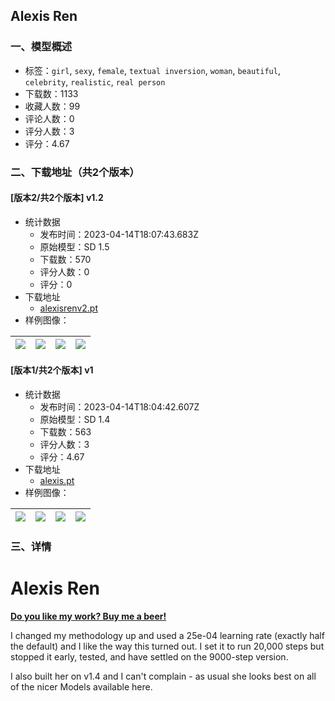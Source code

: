 ## Alexis Ren
### 一、模型概述

- 标签：`girl`, `sexy`, `female`, `textual inversion`, `woman`, `beautiful`, `celebrity`, `realistic`, `real person`
- 下载数：1133
- 收藏人数：99
- 评论人数：0
- 评分人数：3
- 评分：4.67

### 二、下载地址（共2个版本）

#### [版本2/共2个版本] v1.2

- 统计数据
  - 发布时间：2023-04-14T18:07:43.683Z
  - 原始模型：SD 1.5
  - 下载数：570
  - 评分人数：0
  - 评分：0
- 下载地址
  - [alexisrenv2.pt](https://civitai.com/api/download/models/45694)
- 样例图像：

| <img src="https://image.civitai.com/xG1nkqKTMzGDvpLrqFT7WA/5b2fdf56-bd6d-4755-ad82-e9f127675f00/width=450/494829.jpeg" /> | <img src="https://image.civitai.com/xG1nkqKTMzGDvpLrqFT7WA/e2d0f72f-12db-465a-6d0f-016e86deb300/width=450/494828.jpeg" /> | <img src="https://image.civitai.com/xG1nkqKTMzGDvpLrqFT7WA/bdee5b9d-fd7a-4a99-ebb7-6c5f6123db00/width=450/494820.jpeg" /> | <img src="https://image.civitai.com/xG1nkqKTMzGDvpLrqFT7WA/531ddeb2-ab0b-48ed-1af2-87788c3a1900/width=450/494822.jpeg" /> |
| ---- | ---- | ---- | ---- |

#### [版本1/共2个版本] v1

- 统计数据
  - 发布时间：2023-04-14T18:04:42.607Z
  - 原始模型：SD 1.4
  - 下载数：563
  - 评分人数：3
  - 评分：4.67
- 下载地址
  - [alexis.pt](https://civitai.com/api/download/models/12340)
- 样例图像：

| <img src="https://image.civitai.com/xG1nkqKTMzGDvpLrqFT7WA/77382063-5a30-4af6-eac4-de6e4125b000/width=450/118802.jpeg" /> | <img src="https://image.civitai.com/xG1nkqKTMzGDvpLrqFT7WA/58afe77d-3443-4a25-56db-efebcc02bd00/width=450/118813.jpeg" /> | <img src="https://image.civitai.com/xG1nkqKTMzGDvpLrqFT7WA/8e2f96c1-9596-4fa6-f05a-c3cd2d6d9500/width=450/118812.jpeg" /> | <img src="https://image.civitai.com/xG1nkqKTMzGDvpLrqFT7WA/24921b24-e692-4180-2020-df9db9e42a00/width=450/118811.jpeg" /> |
| ---- | ---- | ---- | ---- |


### 三、详情
<h1>Alexis Ren</h1><p><a target="_blank" rel="ugc" href="https://www.buymeacoffee.com/bozack3000"><strong>Do you like my work? Buy me a beer!</strong></a></p><p>I changed my methodology up and used a 25e-04 learning rate (exactly half the default) and I like the way this turned out. I set it to run 20,000 steps but stopped it early, tested, and have settled on the 9000-step version.</p><p>I also built her on v1.4 and I can't complain - as usual she looks best on all of the nicer Models available here.</p>